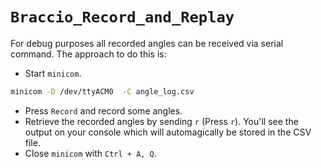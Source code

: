 `Braccio_Record_and_Replay`
===========================
For debug purposes all recorded angles can be received via serial command. The approach to do this is:
* Start `minicom`.
```bash
minicom -D /dev/ttyACM0  -C angle_log.csv
```
* Press `Record` and record some angles.
* Retrieve the recorded angles by sending `r` (Press `r`). You'll see the output on your console which will automagically be stored in the CSV file.
* Close `minicom` with `Ctrl + A, Q`.

